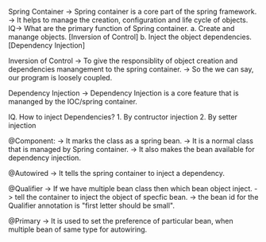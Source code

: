 Spring Container
-> Spring container is a core part of the spring framework.
-> It helps to manage the creation, configuration and life cycle of objects.
IQ-> What are the primary function of Spring container.
	a. Create and manange objects.		[Inversion of Control]
	b. Inject the object dependencies.  [Dependency Injection]

Inversion of Control
-> To give the responsiblity of object creation and dependencies manangement to the spring container.
-> So the we can say, our program is loosely coupled.

Dependency Injection
-> Dependency Injection is a core feature that is mananged by the IOC/spring container.

IQ. How to inject Dependencies?
	1. By contructor injection
	2. By setter injection 

@Component: 
-> It marks the class as a spring bean.
-> It is a normal class that is managed by Spring container.
-> It also makes the bean available for dependency injection.

@Autowired
-> It tells the spring container to inject a dependency.

@Qualifier
-> If we have multiple bean class then which bean object inject.
-> tell the container to inject the object of specfic bean.
-> the bean id for the Qualifier annotation is "first letter should be small".

@Primary
-> It is used to set the preference of particular bean, when multiple bean of same type for autowiring.


